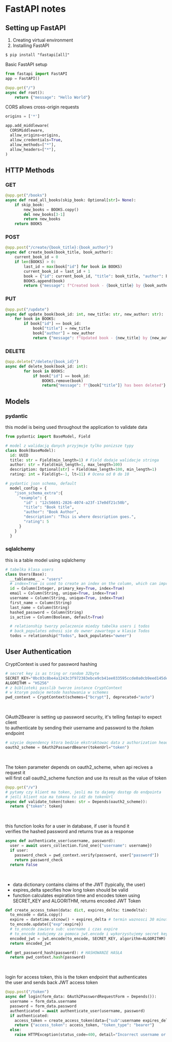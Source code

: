 # FastAPI notes

## Setting up FastAPI

1. Creating virtual environment
2. Installing FastAPI

```
$ pip install "fastapi[all]"
```

Basic FastAPI setup

```python
from fastapi import FastAPI
app = FastAPI()

@app.get("/")
async def root():
    return {"message": "Hello World"}
```

CORS allows cross-origin requests

```py
origins = ['*']

app.add_middleware(
  CORSMiddleware,
  allow_origins=origins,
  allow_credentials=True,
  allow_methods=["*"],
  allow_headers=["*"],
)
```

## HTTP Methods

### GET

```python
@app.get("/books")
async def read_all_books(skip_book: Optional[str]= None):
    if skip_book:
        new_books = BOOKS.copy()
        del new_books[3-1]
        return new_books
    return BOOKS
```

### POST

```python
@app.post("/create/{book_title}:{book_author}")
async def create_book(book_title, book_author):
    current_book_id = 0
    if len(BOOKS) > 0:
        last_id = max(book["id"] for book in BOOKS)
        current_book_id = last_id + 1
        book = {"id": current_book_id, "title": book_title, "author": book_author}
        BOOKS.append(book)
        return {"message": f"Created book - {book_title} by {book_author}"}
```

### PUT

```python
@app.put("/update")
async def update_book(book_id: int, new_title: str, new_author: str):
    for book in BOOKS:
        if book["id"] == book_id:
            book["title"] = new_title
            book["author"] = new_author
            return {"message": f"Updated book - {new_title} by {new_author}"}
```

### DELETE

```python
@app.delete("/delete/{book_id}")
async def delete_book(book_id: int):
        for book in BOOKS:
            if book["id"] == book_id:
                BOOKS.remove(book)
                return{"message": f"{book["title"]} has been deleted"}
```

## Models

### pydantic

this model is being used throughout the application to validate data

```py
from pydantic import BaseModel, Field

# model z walidacją danych przyjmuje tylko ponizsze typy
class Book(BaseModel):
  id: UUID
  title: str = Field(min_length=1) # Field dodaje walidacje stringa
  author: str = Field(min_length=1, max_length=100)
  description: Optional[str] = Field(max_length=100, min_length=1)
  rating: int = Field(gt=-1, lt=11) # Ocena od 0 do 10

# pydantic json schema, default
  model_config = {
    "json_schema_extra":{
      "example": {
        "id" : "12c56691-2826-4074-a23f-17e0df21c50b",
        "title": "Book title",
        "author": "Book Author",
        "description": "This is where description goes.",
        "rating": 5
      }
    }
  }
```

### sqlalchemy

this is a table model using sqlalchemy

```py
# tabelka klasa users
class Users(Base):
  __tablename__ = "users"
  # index=True is used to create an index on the column, which can improve the performance of queries that involve searching or filtering based on the column.
  id = Column(Integer, primary_key=True, index=True)
  email = Column(String, unique=True, index=True)
  username = Column(String, unique=True, index=True)
  first_name = Column(String)
  last_name = Column(String)
  hashed_password = Column(String)
  is_active = Column(Boolean, default=True)

  # relationship tworzy polaczenie miedzy tabelka users i todos
  # back_populates odnosi sie do owner zawartego w klasie Todos
  todos = relationship("Todos", back_populates="owner")
```

## User Authentication

CryptContext is used for password hashing

```py
# secret key is as tring or random 32byte
SECRET_KEY="0bc03c8be4a1243c3f972383ebce9cb41ee033595ccde0a0cb9eed145de66b54"
ALGORITHM = "HS256"
# z biblioteki passlib tworze instance CryptContext
# w ktorym podaje metode hashowania w schemes
pwd_context = CryptContext(schemes=["bcrypt"], deprecated="auto")
```

<br/>

OAuth2Bearer is setting up password security, it's telling fastapi to expect client\
 to authenticate by sending their username and password to the /token endpoint

```py
# uzycie dependency ktora bedzie ekstraktowac data z authorization header
oauth2_scheme = OAuth2PasswordBearer(tokenUrl="token")
```

<br/>

The token parameter depends on oauth2_scheme, when api recives a request it\
will first call oauth2_scheme function and use its result as the value of token

```py
@app.get("/v")
# pytamy czy klient ma token, jesli ma to dajemy dostęp do endpointa
# jeśli klient nie ma tokena to idź do tokenUrl
async def validate_token(token: str = Depends(oauth2_scheme)):
  return {"token": token}
```

<br/>

this function looks for a user in database, if user is found it\
 verifies the hashed password and returns true as a response

```py
async def authenticate_user(username, password):
  user = await users_collection.find_one({"username": username})
  if user:
    password_check = pwd_context.verify(password, user["password"])
    return password_check
  return False
```

<br/>

- data dictionary contains claims of the JWT (typically, the user)
- expires_delta specifies how long token should be valid
- function calculates expiration time and encodes token using SECRET_KEY and ALGORITHM, returns encoded JWT Token

```py
def create_access_token(data: dict, expires_delta: timedelta):
  to_encode = data.copy()
  expire = datetime.utcnow() + expires_delta # termin waznosci 30 minut od teraz
  to_encode.update({"exp":expire})
  # to_enocde zawiera sub: username i czas expire
  # to_encode kodujemy za pomoca jwt.encode i wykorzystujemy secret key z algorytmem
  encoded_jwt = jwt.encode(to_encode, SECRET_KEY, algorithm=ALGORITHM)
  return encoded_jwt

def get_password_hash(password): # HASHOWANIE HASŁA
  return pwd_context.hash(password)
```

<br/>

login for access token, this is the token endpoint that authenticates\
the user and sends back JWT access token

```py
@app.post("/token")
async def login(form_data: OAuth2PasswordRequestForm = Depends()):
  username = form_data.username
  password = form_data.password
  authenticated = await authenticate_user(username, password)
  if authenticated:
    access_token = create_access_token(data={"sub":username expires_delta=timedelta(minutes=30))
    return {"access_token": access_token, "token_type": "bearer"}
  else:
    raise HTTPException(status_code=400, detail="Incorrect username or password")
```
